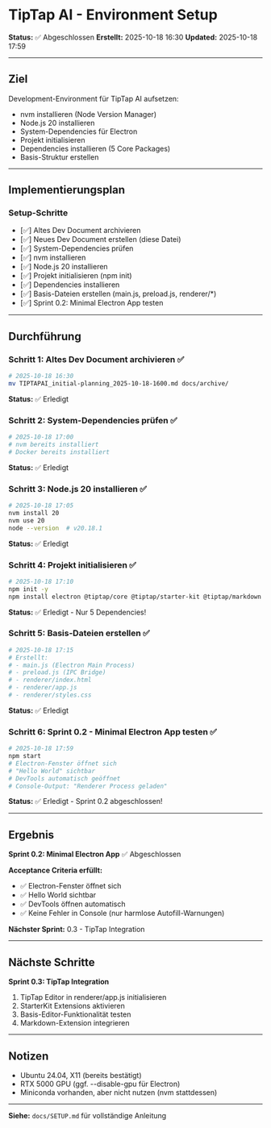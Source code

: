 # TipTap AI - Environment Setup

**Status:** ✅ Abgeschlossen
**Erstellt:** 2025-10-18 16:30
**Updated:** 2025-10-18 17:59

---

## Ziel

Development-Environment für TipTap AI aufsetzen:
- nvm installieren (Node Version Manager)
- Node.js 20 installieren
- System-Dependencies für Electron
- Projekt initialisieren
- Dependencies installieren (5 Core Packages)
- Basis-Struktur erstellen

---

## Implementierungsplan

### Setup-Schritte

- [✅] Altes Dev Document archivieren
- [✅] Neues Dev Document erstellen (diese Datei)
- [✅] System-Dependencies prüfen
- [✅] nvm installieren
- [✅] Node.js 20 installieren
- [✅] Projekt initialisieren (npm init)
- [✅] Dependencies installieren
- [✅] Basis-Dateien erstellen (main.js, preload.js, renderer/*)
- [✅] Sprint 0.2: Minimal Electron App testen

---

## Durchführung

### Schritt 1: Altes Dev Document archivieren ✅
```bash
# 2025-10-18 16:30
mv TIPTAPAI_initial-planning_2025-10-18-1600.md docs/archive/
```
**Status:** ✅ Erledigt

### Schritt 2: System-Dependencies prüfen ✅
```bash
# 2025-10-18 17:00
# nvm bereits installiert
# Docker bereits installiert
```
**Status:** ✅ Erledigt

### Schritt 3: Node.js 20 installieren ✅
```bash
# 2025-10-18 17:05
nvm install 20
nvm use 20
node --version  # v20.18.1
```
**Status:** ✅ Erledigt

### Schritt 4: Projekt initialisieren ✅
```bash
# 2025-10-18 17:10
npm init -y
npm install electron @tiptap/core @tiptap/starter-kit @tiptap/markdown js-yaml
```
**Status:** ✅ Erledigt - Nur 5 Dependencies!

### Schritt 5: Basis-Dateien erstellen ✅
```bash
# 2025-10-18 17:15
# Erstellt:
# - main.js (Electron Main Process)
# - preload.js (IPC Bridge)
# - renderer/index.html
# - renderer/app.js
# - renderer/styles.css
```
**Status:** ✅ Erledigt

### Schritt 6: Sprint 0.2 - Minimal Electron App testen ✅
```bash
# 2025-10-18 17:59
npm start
# Electron-Fenster öffnet sich
# "Hello World" sichtbar
# DevTools automatisch geöffnet
# Console-Output: "Renderer Process geladen"
```
**Status:** ✅ Erledigt - Sprint 0.2 abgeschlossen!

---

## Ergebnis

**Sprint 0.2: Minimal Electron App** ✅ Abgeschlossen

**Acceptance Criteria erfüllt:**
- ✅ Electron-Fenster öffnet sich
- ✅ Hello World sichtbar
- ✅ DevTools öffnen automatisch
- ✅ Keine Fehler in Console (nur harmlose Autofill-Warnungen)

**Nächster Sprint:** 0.3 - TipTap Integration

---

## Nächste Schritte

**Sprint 0.3: TipTap Integration**
1. TipTap Editor in renderer/app.js initialisieren
2. StarterKit Extensions aktivieren
3. Basis-Editor-Funktionalität testen
4. Markdown-Extension integrieren

---

## Notizen

- Ubuntu 24.04, X11 (bereits bestätigt)
- RTX 5000 GPU (ggf. --disable-gpu für Electron)
- Miniconda vorhanden, aber nicht nutzen (nvm stattdessen)

---

**Siehe:** `docs/SETUP.md` für vollständige Anleitung
